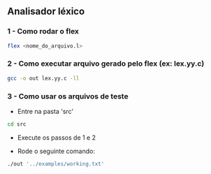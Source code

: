 ## Analisador léxico

### 1 - Como rodar o flex

```bash
flex <nome_do_arquivo.l>
```

### 2 - Como executar arquivo gerado pelo flex (ex: lex.yy.c)

```bash
gcc -o out lex.yy.c -ll
```

### 3 - Como usar os arquivos de teste

- Entre na pasta 'src'

```bash
cd src
```

- Execute os passos de 1 e 2

- Rode o seguinte comando:

```bash
./out '../examples/working.txt'
```
